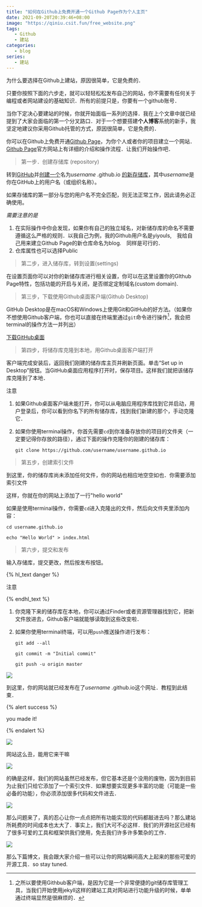 ```yaml
---
title: "如何在Github上免费开通一个Github Page作为个人主页"
date: 2021-09-20T20:39:46+08:00
image: "https://qiniu.csit.fun/free_website.png"
tags:
   - Github
   - 建站
categories:
   - blog
series:
   - 建站
---
```


为什么要选择在Github上建站，原因很简单，它是免费的．

只要你按照下面的六步走，就可以轻轻松松发布自己的网站，你不需要有任何关于编程或者网站建设的基础知识．所有的前提只是，你要有一个github账号．


当你下定决心要建站的时候，你就开始面临一系列的选择．我在上个文章中就已经提到了大家会面临的第一个分叉路口．对于一个想要搭建**个人博客**系统的新手，我坚定地建议你采用Github托管的方式，原因很简单，它是免费的．


你可以在Github上免费开通[Github Page](https://pages.github.com)，为你个人或者你的项目建立一个网站．[Github Page](https://pages.github.com)官方网站上有详细的介绍和操作流程．让我们开始操作吧．

> 第一步．创建存储库 (repository)

转到[GitHub](https://github.com/)并[创建一个](https://github.com/new)名为*username* .github.io [的新存储库](https://github.com/new)，其中*username*是你在GitHub上的用户名（或组织名称）。



如果存储库的第一部分与您的用户名不完全匹配，则无法正常工作，因此请务必正确使用。



*需要注意的是*



1. 在实际操作中你会发现，如果你有自己的独立域名，对新储存库的命名不需要遵循这么严格的规则．以我自己为例，我的Github用户名是yiyouls,　我给自己用来建立Github Page的新仓库命名为blog.　同样是可行的．
2. 仓库属性也可以选择Public



> 第二步，进入储存库，转到设置(settings)

在设置页面你可以对你的新储存库进行相关设置，你可以在这里设置你的GIthub Page特性，包括功能的开启与关闭，是否绑定定制域名(custom domain).





> 第三步，下载使用Github桌面客户端(Github Desktop)

GitHub Desktop是在macOS和Windows上使用Git和GitHub的好方法。（如果你不想使用Github客户端，你也可以直接在终端里通过`git`命令进行操作[^1]，我会把terminal的操作方法一并列出）

[下载GitHub桌面](https://desktop.github.com/)



> 第四步，将储存库克隆到本地，用Github桌面客户端打开

客户端完成安装后，返回我们刚建的储存库主页并刷新页面。单击“Set up in Desktop”按钮。当GitHub桌面应用程序打开时，保存项目。这样我们就把该储存库克隆到了本地．



注意



1. 如果Github桌面客户端未能打开，你可以从电脑应用程序库找到它并启动，用户登录后，你可以看到你名下的所有储存库，找到我们新建的那个，手动克隆它．

2. 如果你使用terminal操作，你首先需要`cd`到你准备存放你的项目的文件夹（一定要记得你存放的路径），通过下面的操作克隆你的刚建的储存库：

   ```
   git clone https://github.com/username/username.github.io
   ```

   



> 第五步，创建索引文件

到这里，你的储存库尚未添加任何文件，你的网站也相应地空空如也．你需要添加索引文件



这样，你就在你的网站上添加了一行"hello world"



如果是使用terminal操作，你需要`cd`进入克隆出的文件，然后向文件夹里添加内容：

```
cd username.github.io

echo "Hello World" > index.html
```



> 第六步，提交和发布

输入存储库，提交更改，然后按发布按钮。

{% hl_text danger %}

注意

{% endhl_text %}

1. 你克隆下来的储存库在本地，你可以通过Finder或者资源管理器找到它，把新文件放进去，Github客户端就能够读取到这些改变啦．

2. 如果你使用terminal终端，可以用`push`推送操作进行发布：

   ```
   git add --all
   
   git commit -m "Initial commit"
   
   git push -u origin master
   ```

   

![](http://cdn.yiyouls.com/desktop-demo.gif)



到这里，你的网站就已经发布在了*username* .github.io这个网址．教程到此结束．

{% alert success %}

you made it!

{% endalert %}

![](http://cdn.yiyouls.com/really.gif)

网站这么丑，能用它来干嘛

![](http://cdn.yiyouls.com/ugly.gif)

的确是这样，我们的网站虽然已经发布，但它基本还是个没用的废物，因为到目前为止我们只给它添加了一个索引文件．如果想要实现更多丰富的功能（可能是一些必备的功能），你必须添加很多代码和文件进去．

![](http://cdn.yiyouls.com/busy.gif)

那么问题来了，真的忍心让你一点点把所有功能实现的代码都敲进去吗？那么建站所耗费的时间成本也太大了．事实上，我们大可不必这样．我们的开源社区已经有了很多可爱的工具和框架供我们使用，免去我们许多许多繁杂的工作．

![](http://cdn.yiyouls.com/foryou.gif)

那么下篇博文，我会跟大家介绍一些可以让你的网站瞬间高大上起来的那些可爱的开源工具．so stay tuned.

[^1]: 之所以要使用Githbub客户端，是因为它是一个非常便捷的git储存库管理工具，当我们开始使用jekyll这样的建站工具对网站进行功能升级的时候，单单通过终端显然是很麻烦的．
